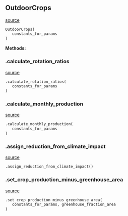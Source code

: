 #


## OutdoorCrops
[source](https://github.com/allfed/allfed-integrated-model/blob/master/src/food_system/outdoor_crops.py/#L14)
```python 
OutdoorCrops(
   constants_for_params
)
```




**Methods:**


### .calculate_rotation_ratios
[source](https://github.com/allfed/allfed-integrated-model/blob/master/src/food_system/outdoor_crops.py/#L56)
```python
.calculate_rotation_ratios(
   constants_for_params
)
```


### .calculate_monthly_production
[source](https://github.com/allfed/allfed-integrated-model/blob/master/src/food_system/outdoor_crops.py/#L97)
```python
.calculate_monthly_production(
   constants_for_params
)
```


### .assign_reduction_from_climate_impact
[source](https://github.com/allfed/allfed-integrated-model/blob/master/src/food_system/outdoor_crops.py/#L260)
```python
.assign_reduction_from_climate_impact()
```


### .set_crop_production_minus_greenhouse_area
[source](https://github.com/allfed/allfed-integrated-model/blob/master/src/food_system/outdoor_crops.py/#L290)
```python
.set_crop_production_minus_greenhouse_area(
   constants_for_params, greenhouse_fraction_area
)
```

